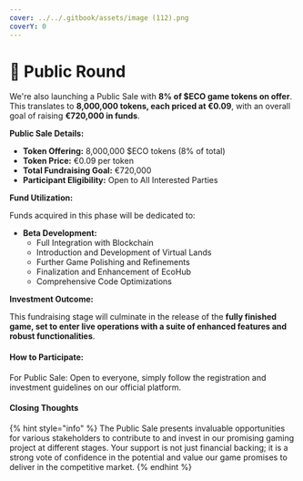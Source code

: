 ```yaml
---
cover: ../../.gitbook/assets/image (112).png
coverY: 0
---
```


# 📢 Public Round

We're also launching a Public Sale with **8% of $ECO game tokens on offer**. This translates to **8,000,000 tokens, each priced at €0.09**, with an overall goal of raising **€720,000 in funds**.

**Public Sale Details:**

* **Token Offering:** 8,000,000 $ECO tokens (8% of total)
* **Token Price:** €0.09 per token
* **Total Fundraising Goal:** €720,000
* **Participant Eligibility:** Open to All Interested Parties

**Fund Utilization:**

Funds acquired in this phase will be dedicated to:

* **Beta Development:**
  * Full Integration with Blockchain
  * Introduction and Development of Virtual Lands
  * Further Game Polishing and Refinements
  * Finalization and Enhancement of EcoHub
  * Comprehensive Code Optimizations

**Investment Outcome:**

This fundraising stage will culminate in the release of the **fully finished game, set to enter live operations with a suite of enhanced features and robust functionalities**.

#### How to Participate:

For Public Sale: Open to everyone, simply follow the registration and investment guidelines on our official platform.

#### Closing Thoughts

{% hint style="info" %}
The Public Sale presents invaluable opportunities for various stakeholders to contribute to and invest in our promising gaming project at different stages. Your support is not just financial backing; it is a strong vote of confidence in the potential and value our game promises to deliver in the competitive market.
{% endhint %}
